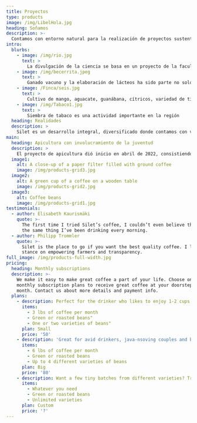 ```yaml
---
title: Proyectos
type: products
image: /img/LibelHola.jpg
heading: Soñamos
description: >-
  Contamos con entorno natural para la realización de proyectos sustentables, ecológicos de rescate de la naturaleza y tradiciones de la región.
intro:
  blurbs:
    - image: /img/rio.jpg
      text: >
        La divulgación de la ciencia se basa en un proyecto de la facultad de ciencias de la UNAM junto con el Tecnológico superior de San Andrés Tuxtla, consiste en un experimento de dinámica de fluidos que muestra el principio de Bernoulli.
    - image: /img/becerrita.jpeg
      text: >
        Ganado vacuno y la elaboración de lácteos ha sido parte no solo de la tradición familiar sino de la región.
    - image: /Finca/seis.jpg
      text: >
        Cultivo de mango, aguacate, guanábana, cítricos, variedad de tipos de plátano asi como el rescate de chagalapolin, ojoche, ...; se considera parte integral de SILET.
    - image: /img/Tabaco1.jpg
      text: >
        Siembra de tabaco es una actividad importante en la región
  heading: Realidades
  description: >
    Silet es un desarrollo integral, diversificado donde contamos con varios proyectos, incluyendo
main:
  heading: Apicultura con involucramiento de la juventud
  description: >
    El proyecto de apicultura dió inicio en abril de 2022, consistiendo de 3 núcleos, desde sus inicios la formación y capacitación de jóvenes apicultores ha sido una de las prioridades.
  image1:
    alt: A close-up of a paper filter filled with ground coffee
    image: /img/products-grid3.jpg
  image2:
    alt: A green cup of a coffee on a wooden table
    image: /img/products-grid2.jpg
  image3:
    alt: Coffee beans
    image: /img/products-grid1.jpg
testimonials:
  - author: Elisabeth Kaurismäki
    quote: >-
      The first time I tried Silet’s coffee, I couldn’t even believe that was
      the same thing I’ve been drinking every morning.
  - author: Philipp Trommler
    quote: >-
      Silet is the place to go if you want the best quality coffee. I love their
      stance on empowering farmers and transparency.
full_image: /img/products-full-width.jpg
pricing:
  heading: Monthly subscriptions
  description: >-
    We make it easy to make great coffee a part of your life. Choose one of our
    monthly subscription plans to receive great coffee at your doorstep each
    month. Contact us about more details and payment info.
  plans:
    - description: Perfect for the drinker who likes to enjoy 1-2 cups per day.
      items:
        - 3 lbs of coffee per month
        - Green or roasted beans"
        - One or two varieties of beans"
      plan: Small
      price: '50'
    - description: 'Great for avid drinkers, java-nsoving couples and bigger crowds'
      items:
        - 6 lbs of coffee per month
        - Green or roasted beans
        - Up to 4 different varieties of beans
      plan: Big
      price: '80'
    - description: Want a few tiny batches from different varieties? Try our custom plan
      items:
        - Whatever you need
        - Green or roasted beans
        - Unlimited varieties
      plan: Custom
      price: '?'
---
```



